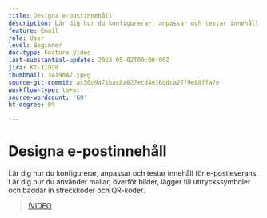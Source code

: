 ```yaml
---
title: Designa e-postinnehåll
description: Lär dig hur du konfigurerar, anpassar och testar innehåll för e-postleverans. Lär dig hur du använder mallar, överför bilder, lägger till uttryckssymboler och bäddar in streckkoder och QR-koder.
feature: Email
role: User
level: Beginner
doc-type: Feature Video
last-substantial-update: 2023-05-02T00:00:00Z
jira: KT-11928
thumbnail: 3419047.jpeg
source-git-commit: ac30c9a71bac8a827ecd4e16ddca27f9e88ffa7e
workflow-type: tm+mt
source-wordcount: '60'
ht-degree: 0%

---
```



# Designa e-postinnehåll

Lär dig hur du konfigurerar, anpassar och testar innehåll för e-postleverans. Lär dig hur du använder mallar, överför bilder, lägger till uttryckssymboler och bäddar in streckkoder och QR-koder.

>[!VIDEO](https://video.tv.adobe.com/v/3419047/?learn=on)
